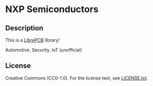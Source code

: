 # NXP Semiconductors

## Description

This is a [LibrePCB](https://librepcb.org) library!

Automotive, Security, IoT (unofficial)

## License

Creative Commons (CC0-1.0). For the license text, see [LICENSE.txt](LICENSE.txt).
